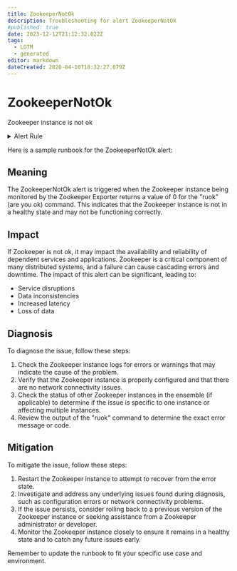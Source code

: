 ```yaml
---
title: ZookeeperNotOk
description: Troubleshooting for alert ZookeeperNotOk
#published: true
date: 2023-12-12T21:12:32.022Z
tags: 
  - LGTM
  - generated
editor: markdown
dateCreated: 2020-04-10T18:32:27.079Z
---
```


# ZookeeperNotOk

Zookeeper instance is not ok

<details>
  <summary>Alert Rule</summary>

{{% rule "zookeeper/dabealu-zookeeper-exporter.yml" "ZookeeperNotOk" %}}

{{% comment %}}

```yaml
alert: ZookeeperNotOk
expr: zk_ruok == 0
for: 3m
labels:
    severity: warning
annotations:
    summary: Zookeeper Not Ok (instance {{ $labels.instance }})
    description: |-
        Zookeeper instance is not ok
          VALUE = {{ $value }}
          LABELS = {{ $labels }}
    runbook: https://github.com/srerun/prometheus-alerts/blob/main/content/runbooks/dabealu-zookeeper-exporter/ZookeeperNotOk.md

```

{{% /comment %}}

</details>


Here is a sample runbook for the ZookeeperNotOk alert:

## Meaning

The ZookeeperNotOk alert is triggered when the Zookeeper instance being monitored by the Zookeeper Exporter returns a value of 0 for the "ruok" (are you ok) command. This indicates that the Zookeeper instance is not in a healthy state and may not be functioning correctly.

## Impact

If Zookeeper is not ok, it may impact the availability and reliability of dependent services and applications. Zookeeper is a critical component of many distributed systems, and a failure can cause cascading errors and downtime. The impact of this alert can be significant, leading to:

* Service disruptions
* Data inconsistencies
* Increased latency
* Loss of data

## Diagnosis

To diagnose the issue, follow these steps:

1. Check the Zookeeper instance logs for errors or warnings that may indicate the cause of the problem.
2. Verify that the Zookeeper instance is properly configured and that there are no network connectivity issues.
3. Check the status of other Zookeeper instances in the ensemble (if applicable) to determine if the issue is specific to one instance or affecting multiple instances.
4. Review the output of the "ruok" command to determine the exact error message or code.

## Mitigation

To mitigate the issue, follow these steps:

1. Restart the Zookeeper instance to attempt to recover from the error state.
2. Investigate and address any underlying issues found during diagnosis, such as configuration errors or network connectivity problems.
3. If the issue persists, consider rolling back to a previous version of the Zookeeper instance or seeking assistance from a Zookeeper administrator or developer.
4. Monitor the Zookeeper instance closely to ensure it remains in a healthy state and to catch any future issues early.

Remember to update the runbook to fit your specific use case and environment.